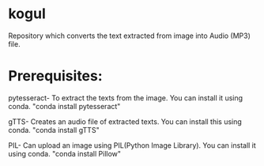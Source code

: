 # kogul
Repository which converts the text extracted from image into Audio (MP3) file.
# Prerequisites:
 pytesseract- To extract the texts from the image.
  You can install it using conda.
  "conda install pytesseract"
  
  gTTS- Creates an audio file of extracted texts.
   You can install this using conda.
    "conda install gTTS"
    
  PIL- Can upload an image using PIL(Python Image Library).
  You can install it using conda.
  "conda install Pillow"
 
